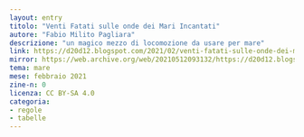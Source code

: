```yaml
---
layout: entry
titolo: "Venti Fatati sulle onde dei Mari Incantati"
autore: "Fabio Milito Pagliara"
descrizione: "un magico mezzo di locomozione da usare per mare"
link: https://d20d12.blogspot.com/2021/02/venti-fatati-sulle-onde-dei-mari.html
mirror: https://web.archive.org/web/20210512093132/https://d20d12.blogspot.com/2021/02/venti-fatati-sulle-onde-dei-mari.html
tema: mare
mese: febbraio 2021
zine-n: 0
licenza: CC BY-SA 4.0
categoria:
- regole
- tabelle
---
```

